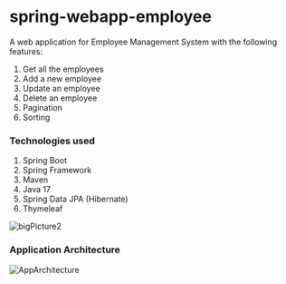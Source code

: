 # spring-webapp-employee
A web application for Employee Management System with the following features: 
  1. Get all the employees 
  2. Add a new employee 
  3. Update an employee 
  4. Delete an employee 
  5. Pagination 
  6. Sorting

### Technologies used
  1. Spring Boot
  2. Spring Framework
  3. Maven
  4. Java 17
  5. Spring Data JPA (Hibernate)
  6. Thymeleaf

![bigPicture2](https://user-images.githubusercontent.com/83831759/170820053-0a83b399-7789-475c-bd22-bda1ee7ac26a.png)

### Application Architecture
![AppArchitecture](https://user-images.githubusercontent.com/83831759/170820060-2a4ce214-bea3-48b8-bd86-28931513bad4.png)
